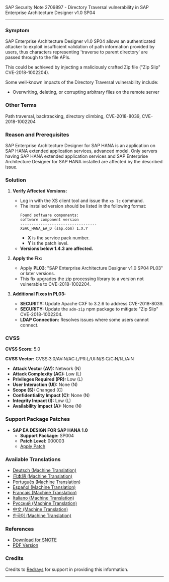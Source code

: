 SAP Security Note 2709897 - Directory Traversal vulnerability in SAP Enterprise Architecture Designer v1.0 SP04

---

### Symptom

SAP Enterprise Architecture Designer v1.0 SP04 allows an authenticated attacker to exploit insufficient validation of path information provided by users, thus characters representing 'traverse to parent directory' are passed through to the file APIs.

This could be achieved by injecting a maliciously crafted Zip file ("Zip Slip" CVE-2018-1002204).

Some well-known impacts of the Directory Traversal vulnerability include:

- Overwriting, deleting, or corrupting arbitrary files on the remote server

### Other Terms

Path traversal, backtracking, directory climbing, CVE-2018-8039, CVE-2018-1002204

### Reason and Prerequisites

SAP Enterprise Architecture Designer for SAP HANA is an application on SAP HANA extended application services, advanced model. Only servers having SAP HANA extended application services and SAP Enterprise Architecture Designer for SAP HANA installed are affected by the described issue.

### Solution

1. **Verify Affected Versions:**
   - Log in with the XS client tool and issue the `xs lc` command.
   - The installed version should be listed in the following format:
     ```
     Found software components:
     software component version
     ----------------------------------
     XSAC_HANA_EA_D (sap.com) 1.X.Y
     ```
     - **X** is the service pack number.
     - **Y** is the patch level.
   - **Versions below 1.4.3 are affected.**

2. **Apply the Fix:**
   - Apply **PL03**: "SAP Enterprise Architecture Designer v1.0 SP04 PL03" or later versions.
   - This fix upgrades the zip processing library to a version not vulnerable to CVE-2018-1002204.

3. **Additional Fixes in PL03:**
   - **SECURITY:** Update Apache CXF to 3.2.6 to address CVE-2018-8039.
   - **SECURITY:** Update the `adm-zip` npm package to mitigate "Zip Slip" CVE-2018-1002204.
   - **LDAP Connection:** Resolves issues where some users cannot connect.

### CVSS

**CVSS Score:** 5.0

**CVSS Vector:** CVSS:3.0/AV:N/AC:L/PR:L/UI:N/S:C/C:N/I:L/A:N

- **Attack Vector (AV):** Network (N)
- **Attack Complexity (AC):** Low (L)
- **Privileges Required (PR):** Low (L)
- **User Interaction (UI):** None (N)
- **Scope (S):** Changed (C)
- **Confidentiality Impact (C):** None (N)
- **Integrity Impact (I):** Low (L)
- **Availability Impact (A):** None (N)

### Support Package Patches

- **SAP EA DESIGN FOR SAP HANA 1.0**
  - **Support Package:** SP004
  - **Patch Level:** 000003
  - [Apply Patch](https://userapps.support.sap.com/sap/support/swdc/notes?cvnr=73554900100200004907&support_package=SP004&patch_level=000003)

### Available Translations

- [Deutsch (Machine Translation)](https://me.sap.com/notes/0002709897/D)
- [日本語 (Machine Translation)](https://me.sap.com/notes/0002709897/J)
- [Português (Machine Translation)](https://me.sap.com/notes/0002709897/P)
- [Español (Machine Translation)](https://me.sap.com/notes/0002709897/S)
- [Français (Machine Translation)](https://me.sap.com/notes/0002709897/F)
- [Italiano (Machine Translation)](https://me.sap.com/notes/0002709897/I)
- [Русский (Machine Translation)](https://me.sap.com/notes/0002709897/R)
- [中文 (Machine Translation)](https://me.sap.com/notes/0002709897/1)
- [한국어 (Machine Translation)](https://me.sap.com/notes/0002709897/3)

### References

- [Download for SNOTE](https://notesdownloads.sap.com/note/0040000000249942019)
- [PDF Version](https://userapps.support.sap.com/sap/support/sfm/notes/print/0002709897?language=en-US&token=AE62BBA4519EB8C1EF9252C48466F1E7)

### Credits

Credits to [Redrays](https://redrays.io) for support in providing this information.

---